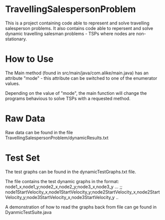 # TravellingSalespersonProblem

This is a project containing code able to represent and solve travelling salesperson problems. It also contains code able to repersent and solve dynamic travelling salesman problems - TSPs where nodes are non-stationary.

# How to Use
The Main method (found in src/main/java/com.alike/main.java) has an attribute "mode" - this attribute can be switched to one of the enumerator values.

Depending on the value of "mode", the main function will change the programs behavious to solve TSPs with a requested method.

# Raw Data
Raw data can be found in the file TravellingSalespersonProblem/dynamicResults.txt

# Test Set
The test graphs can be found in the dynamicTestGraphs.txt file.

The file contains the test dynamic graphs in the format:
    node1_x,node1_y;node2_x,node2_y;node3_x,node3_y ... ;; node1StartVelocity_x,node1StartVelocity_y;node2StartVelocity_x,node2StartVelocity_y;node3StartVelocity_x,node3StartVelocity_y ..

A demonstration of how to read the graphs back from file can ge found in DyanmicTestSuite.java
